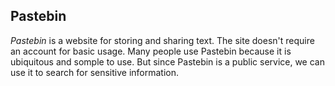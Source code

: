 ## Pastebin

_Pastebin_ is a website for storing and sharing text. The site doesn't require an account for basic usage. Many people use Pastebin because it is ubiquitous and somple to use. But since Pastebin is a public service, we can use it to search for sensitive information.

